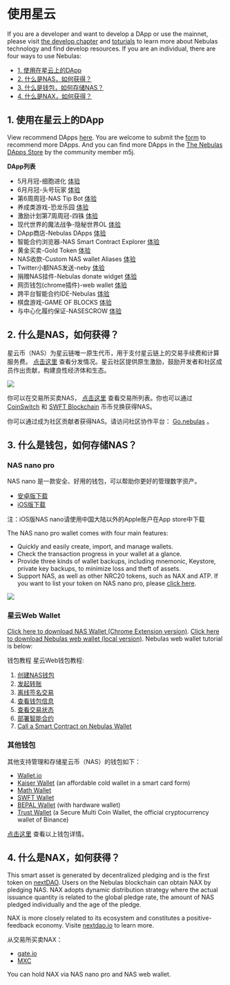 # 使用星云

If you are a developer and want to develop a DApp or use the mainnet, please visit [the develop chapter](go-nebulas/README) and [toturials](go-nebulas/tutorials/README) to learn more about Nebulas technology and find develop resources. If you are an individual, there are four ways to use Nebulas:

* [1. 使用在星云上的DApp](#id1)
* [2. 什么是NAS，如何获得？](#id2)
* [3. 什么是钱包，如何存储NAS？](#id3)
* [4. 什么是NAX，如何获得？](#id4)


## 1. 使用在星云上的DApp

View recommend DApps [here](https://nebulas.io/dapps.html). You are welcome to submit the [form](https://www.wenjuan.com/s/iEb2UnS/) to recommend more DApps. And you can find more DApps in the [The Nebulas DApps Store](https://www.nebulasdapps.com/) by the community member m5j.

**DApp列表**

-   5月月冠-细胞进化 [体验](http://www.cellevo.net:9310/)
-   6月月冠-头号玩家 [体验](https://cgplayerone.com/)
-   第6周周冠-NAS Tip Bot [体验](https://www.nastipbot.com/)
-   养成类游戏-恐龙乐园 [体验](http://dpark.cc/index.html)
-   激励计划第7周周冠-四铢 [体验](https://www.pgyer.com/sLTa)
-   现代世界的魔法战争-隐秘世界OL [体验](http://material.kdsrpg.com/releaseProject/1_79c3d01dffcccf8a9d29f590c9bc1496/53/index.html)
-   DApp商店-Nebulas DApps [体验](https://www.nebulasdapps.com/)
-   智能合约浏览器-NAS Smart Contract Explorer [体验](http://explorer.nebulas.cool/)
-   黄金买卖-Gold Token [体验](https://gold.nebulas.ru/#/)
-   NAS收款-Custom NAS wallet Aliases [体验](https://nas.me/)
-   Twitter小额NAS发送-neby [体验](https://nebulearn.com/apps/neby/)
-   捐赠NAS挂件-Nebulas donate widget [体验](http://nas.donate.social/)
-   网页钱包(chrome插件)-web wallet [体验](http://nebulaswallet.app/)
-   跨平台智能合约IDE-Nebulas [体验](https://nebide.block2100.com/)
-   棋盘游戏-GAME OF BLOCKS [体验](https://www.gameofblocks.io/)
-   与中心化履约保证-NASESCROW [体验](http://www.nas-escrow.com/)






## 2. 什么是NAS，如何获得？

星云币（NAS）为星云链唯一原生代币，用于支付星云链上的交易手续费和计算服务费。 [点击这里](https://nebulas.io/cn/transparency.html) 查看分发情况。星云社区提供原生激励，鼓励开发者和社区成员作出贡献，构建良性经济体和生态。

![](https://nebulas.io/assets/images/community/token-flow.gif)

你可以在交易所买卖NAS， [点击这里](https://nebulas.io/nas.html) 查看交易所列表。你也可以通过 [CoinSwitch](https://exchange.nebulas.io) 和 [SWFT Blockchain](https://www.swft.pro/#/home) 币币兑换获得NAS。

你可以通过成为社区贡献者获得NAS。请访问社区协作平台： [Go.nebulas](https://go.nebulas.io) 。

## 3. 什么是钱包，如何存储NAS？

### NAS nano pro

NAS nano 是一款安全、好用的钱包，可以帮助你更好的管理数字资产。

-   [安卓版下载](https://nano.nebulas.io/download/app/app-ch-MainNet-release.apk)
-   [iOS版下载](https://itunes.apple.com/hk/app/nas-nano/id1281191905?l=zh&ls=1&mt=8)

注：iOS版NAS nano请使用中国大陆以外的Apple账户在App store中下载


The NAS nano pro wallet comes with four main features:

* Quickly and easily create, import, and manage wallets.
* Check the transaction progress in your wallet at a glance.
* Provide three kinds of wallet backups, including mnemonic, Keystore, private key backups, to minimize loss and theft of assets.
* Support NAS, as well as other NRC20 tokens, such as NAX and ATP. If you want to list your token on NAS nano pro, please [click here](http://va.mikecrm.com/OXmbhsJ).

![](/resources/nano_app_capture_en.png)


### 星云Web Wallet

[Click here to download NAS Wallet (Chrome Extension version)](https://chrome.google.com/webstore/detail/nasextwallet/gehjkhmhclgnkkhpfamakecfgakkfkco). [Click here to download Nebulas web wallet (local version)](https://github.com/nebulasio/web-wallet). Nebulas web wallet tutorial is below:

钱包教程 星云Web钱包教程:

1.  [创建NAS钱包](https://blog.nebulas.io/2018/04/12/creating-a-nas-wallet/)
2.  [发起转账](https://blog.nebulas.io/2018/04/17/sending-nas-from-your-wallet/)
3.  [离线签名交易](https://blog.nebulas.io/2018/04/18/signing-a-transaction-offline/)
4.  [查看钱包信息](https://blog.nebulas.io/2018/04/19/view-wallet-information/)
5.  [查看交易状态](https://blog.nebulas.io/2018/04/28/check-tx-status/)
6.  [部署智能合约](https://blog.nebulas.io/2018/04/28/deploy-a-smart-contract/)
7.  [Call a Smart Contract on Nebulas Wallet](https://medium.com/nebulasio/call-a-smart-contract-on-nebulas-3522038aec18)


### 其他钱包

其他支持管理和存储星云币（NAS）的钱包如下：

* [Wallet.io](https://wallet.io/)
* [Kaiser Wallet](http://www.kisc.io/) (an affordable cold wallet in a smart card form)
* [Math Wallet](http://www.mathwallet.org/en/)
* [SWFT Wallet](https://www.swft.pro/#/home)
* [BEPAL Wallet](https://bepal.pro/) (with hardware wallet)
* [Trust Wallet](https://trustwallet.com/) (a Secure Multi Coin Wallet, the official cryptocurrency wallet of Binance)

[点击这里](https://nebulas.io/wallets.html) 查看以上钱包详情。

## 4. 什么是NAX，如何获得？

This smart asset is generated by decentralized pledging and is the first token on [nextDAO](https://nextdao.io). Users on the Nebulas blockchain can obtain NAX by pledging NAS. NAX adopts dynamic distribution strategy where the actual issuance quantity is related to the global pledge rate, the amount of NAS pledged individually and the age of the pledge.

NAX is more closely related to its ecosystem and constitutes a positive-feedback economy. Visite [nextdao.io](https://nexedao.io) to learn more.

从交易所买卖NAX：

* [gate.io](https://gate.io)
* [MXC](https://www.mxc.com/)

You can hold NAX via NAS nano pro and NAS web wallet.

